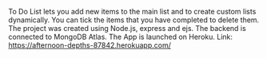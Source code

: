 To Do List lets you add new items to the main list and to create custom lists dynamically. You can tick the items that you have completed to delete them. The project was created using Node.js, express and ejs. The backend is connected to MongoDB Atlas. The App is launched on Heroku.
Link: https://afternoon-depths-87842.herokuapp.com/ 
